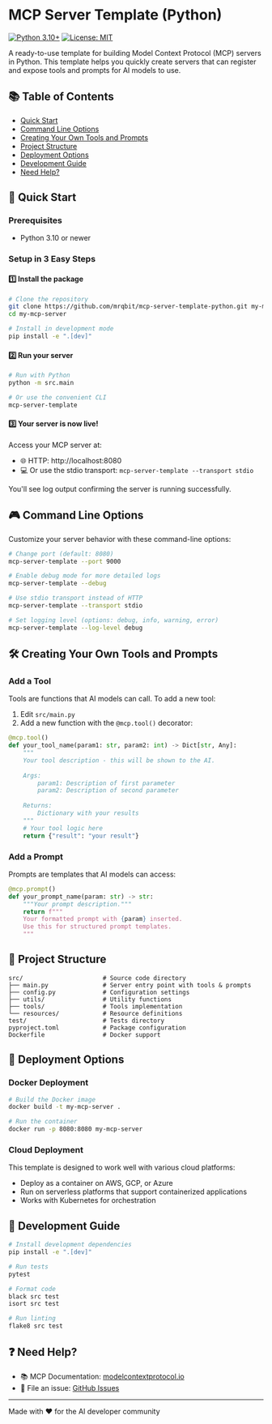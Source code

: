 # MCP Server Template (Python)

[![Python 3.10+](https://img.shields.io/badge/python-3.10+-blue.svg)](https://www.python.org/downloads/)
[![License: MIT](https://img.shields.io/badge/License-MIT-yellow.svg)](https://opensource.org/licenses/MIT)

A ready-to-use template for building Model Context Protocol (MCP) servers in Python. This template helps you quickly create servers that can register and expose tools and prompts for AI models to use.

## 📚 Table of Contents

- [Quick Start](#quick-start)
- [Command Line Options](#command-line-options)
- [Creating Your Own Tools and Prompts](#creating-your-own-tools-and-prompts)
- [Project Structure](#project-structure)
- [Deployment Options](#deployment-options)
- [Development Guide](#development-guide)
- [Need Help?](#need-help)

## 🚀 Quick Start

### Prerequisites

- Python 3.10 or newer

### Setup in 3 Easy Steps

#### 1️⃣ Install the package

```bash
# Clone the repository
git clone https://github.com/mrqbit/mcp-server-template-python.git my-mcp-server
cd my-mcp-server

# Install in development mode
pip install -e ".[dev]"
```

#### 2️⃣ Run your server

```bash
# Run with Python
python -m src.main

# Or use the convenient CLI
mcp-server-template
```

#### 3️⃣ Your server is now live!

Access your MCP server at:
- 🌐 HTTP: http://localhost:8080
- 💻 Or use the stdio transport: `mcp-server-template --transport stdio`

You'll see log output confirming the server is running successfully.

## 🎮 Command Line Options

Customize your server behavior with these command-line options:

```bash
# Change port (default: 8080)
mcp-server-template --port 9000

# Enable debug mode for more detailed logs
mcp-server-template --debug

# Use stdio transport instead of HTTP
mcp-server-template --transport stdio

# Set logging level (options: debug, info, warning, error)
mcp-server-template --log-level debug
```

## 🛠️ Creating Your Own Tools and Prompts

### Add a Tool

Tools are functions that AI models can call. To add a new tool:

1. Edit `src/main.py` 
2. Add a new function with the `@mcp.tool()` decorator:

```python
@mcp.tool()
def your_tool_name(param1: str, param2: int) -> Dict[str, Any]:
    """
    Your tool description - this will be shown to the AI.
    
    Args:
        param1: Description of first parameter
        param2: Description of second parameter
        
    Returns:
        Dictionary with your results
    """
    # Your tool logic here
    return {"result": "your result"}
```

### Add a Prompt

Prompts are templates that AI models can access:

```python
@mcp.prompt()
def your_prompt_name(param: str) -> str:
    """Your prompt description."""
    return f"""
    Your formatted prompt with {param} inserted.
    Use this for structured prompt templates.
    """
```

## 📁 Project Structure

```
src/                      # Source code directory
├── main.py               # Server entry point with tools & prompts
├── config.py             # Configuration settings
├── utils/                # Utility functions
├── tools/                # Tools implementation
└── resources/            # Resource definitions
test/                     # Tests directory
pyproject.toml            # Package configuration
Dockerfile                # Docker support
```

## 🚢 Deployment Options

### Docker Deployment

```bash
# Build the Docker image
docker build -t my-mcp-server .

# Run the container
docker run -p 8080:8080 my-mcp-server
```

### Cloud Deployment

This template is designed to work well with various cloud platforms:
- Deploy as a container on AWS, GCP, or Azure
- Run on serverless platforms that support containerized applications
- Works with Kubernetes for orchestration

## 🧪 Development Guide

```bash
# Install development dependencies
pip install -e ".[dev]"

# Run tests
pytest

# Format code
black src test
isort src test

# Run linting
flake8 src test
```

## ❓ Need Help?

- 📚 MCP Documentation: [modelcontextprotocol.io](https://modelcontextprotocol.io)
- 🐛 File an issue: [GitHub Issues](https://github.com/mrqbit/mcp-server-template-python/issues)

---

Made with ❤️ for the AI developer community
